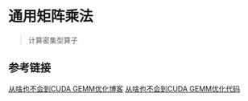 # 通用矩阵乘法
> 计算密集型算子

## 参考链接
[从啥也不会到CUDA GEMM优化博客](https://zhuanlan.zhihu.com/p/703256080)
[从啥也不会到CUDA GEMM优化代码](https://github.com/ifromeast/cuda_learning)
